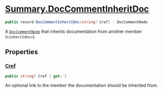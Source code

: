 # [Summary.DocCommentInheritDoc](../src/Core/DocCommentInheritDoc.cs#L8)
```cs
public record DocCommentInheritDoc(string? Cref) : DocCommentNode
```

A [`DocCommentNode`](./DocCommentNode.md) that inherits documentation from another member
(`<inheritdoc>`).

## Properties
### [Cref](../src/Core/DocCommentInheritDoc.cs#L8)
```cs
public string? Cref { get; }
```

An optional link to the member the documentation should be inherited from.

